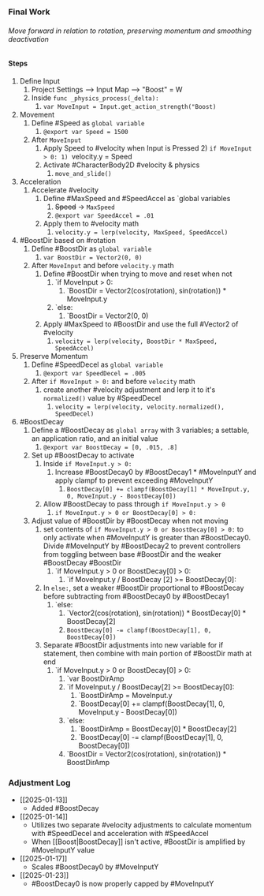 ### Final Work
###### Move forward in relation to rotation, preserving momentum and smoothing deactivation
#### Steps
1)  Define Input
	1) Project Settings --> Input Map --> "Boost" = W
	2) Inside `func _physics_process(_delta):`
		1) `var MoveInput = Input.get_action_strength("Boost)`
2) Movement
	1) Define #Speed  as `global variable`
		1) `@export var Speed = 1500`
	3) After `MoveInput`
		1) Apply Speed to #velocity when Input is Pressed 
			2) `if MoveInput > 0:
				1) `velocity.y = Speed
		2) Activate #CharacterBody2D #velocity & physics
			1)  `move_and_slide()`
3) Acceleration
	1) Accelerate #velocity
		1) Define #MaxSpeed and #SpeedAccel  as `global variables
			1) ~~Speed~~ -> `MaxSpeed`
			2) `@export var SpeedAccel = .01`
		2) Apply them to #velocity math
			1) `velocity.y = lerp(velocity, MaxSpeed, SpeedAccel)`
4) #BoostDir based on #rotation
	1) Define #BoostDir  as `global variable`
		1) `var BoostDir = Vector2(0, 0)`
	2) After `MoveInput` and before `velocity.y` math
		1) Define #BoostDir when trying to move and reset when not
			1) `if MoveInput > 0:
				1) `BoostDir = Vector2(cos(rotation), sin(rotation)) * MoveInput.y
			2) `else:
				1) `BoostDir = Vector2(0, 0)
		2) Apply #MaxSpeed to #BoostDir and use the full #Vector2 of #velocity
			1) `velocity = lerp(velocity, BoostDir * MaxSpeed, SpeedAccel)`
5) Preserve Momentum
	1) Define #SpeedDecel  as `global variable`
		1) `@export var SpeedDecel = .005`
	2) After `if MoveInput > 0:` and before `velocity` math
		1) create another #velocity adjustment and lerp it to it's `normalized()` value by #SpeedDecel
			1) `velocity = lerp(velocity, velocity.normalized(), SpeedDecel)`
6) #BoostDecay
	1) Define a #BoostDecay  as `global array` with 3 variables; a settable, an application ratio, and an initial value
		1) `@export var BoostDecay = [0, .015, .8]`
	2) Set up #BoostDecay to activate
		1) Inside `if MoveInput.y > 0:` 
			1) Increase #BoostDecay0 by #BoostDecay1 * #MoveInputY and apply clampf to prevent exceeding #MoveInputY
				1) `BoostDecay[0] += clampf(BoostDecay[1] * MoveInput.y, 0, MoveInput.y - BoostDecay[0])`
		2) Allow #BoostDecay to pass through `if MoveInput.y > 0`
			1) `if MoveInput.y > 0 or BoostDecay[0] > 0:`
	3) Adjust value of #BoostDir by #BoostDecay when not moving
		1) set contents of `if MoveInput.y > 0 or BoostDecay[0] > 0:` to only activate when #MoveInputY is greater than #BoostDecay0. Divide #MoveInputY by #BoostDecay2 to prevent controllers from toggling between base #BoostDir and the weaker #BoostDecay #BoostDir
			1) `if MoveInput.y > 0 or BoostDecay[0] > 0:
				1) `if MoveInput.y / BoostDecay [2] >= BoostDecay[0]:
		2) In `else:`, set a weaker #BoostDir proportional to #BoostDecay before subtracting from #BoostDecay0 by #BoostDecay1
			1) `else:
				1) `Vector2(cos(rotation), sin(rotation)) * BoostDecay[0] * BoostDecay[2]
				2) `BoostDecay[0] -= clampf(BoostDecay[1], 0, BoostDecay[0])`
		3) Separate #BoostDir adjustments into new variable for if statement, then combine with main portion of #BoostDir math at end
			1) `if MoveInput.y > 0 or BoostDecay[0] > 0:
				1) `var BoostDirAmp
				2) `if MoveInput.y / BoostDecay[2] >= BoostDecay[0]:
					1) `BoostDirAmp = MoveInput.y
					2) `BoostDecay[0] += clampf(BoostDecay[1], 0, MoveInput.y - BoostDecay[0])
				3) `else:
					1) `BoostDirAmp = BoostDecay[0] * BoostDecay[2]
					2) `BoostDecay[0] -= clampf(BoostDecay[1], 0, BoostDecay[0])
				4) `BoostDir = Vector2(cos(rotation), sin(rotation)) * BoostDirAmp
### Adjustment Log
- [[2025-01-13]]
	- Added #BoostDecay
- [[2025-01-14]]
	- Utilizes two separate #velocity adjustments to calculate momentum with #SpeedDecel and acceleration with #SpeedAccel 
	- When [[Boost|BoostDecay]] isn't active, #BoostDir is amplified by #MoveInputY value
- [[2025-01-17]]
	- Scales #BoostDecay0 by #MoveInputY
- [[2025-01-23]]
	- #BoostDecay0 is now properly capped by #MoveInputY